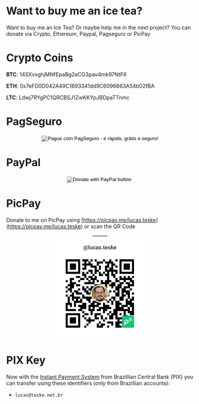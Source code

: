 Want to buy me an ice tea?
=========================

Want to buy me an Ice Tea? Or maybe help me in the next project? You can donate via Crypto, Ethereum, Paypal, Pagseguro or PicPay


Crypto Coins
============

**BTC**: 14SXvxghjMNfEpaBg2eCG3pav4mk97NtF6

**ETH**: 0x7eFD0D042A49C1693341dd9C6096663A54b02fBA

**LTC**: Ldwj7RYgPC1QRCBSJ1ZwKKYpJBDpaTTnmc

PagSeguro
=========

<center>
  <form action="https://pagseguro.uol.com.br/checkout/v2/donation.html" method="post">
    <input name="currency" type="hidden" value="BRL" />
    <input name="receiverEmail" type="hidden" value="lucas@teske.net.br" />
    <input name="iot" type="hidden" value="button" />
    <input alt="Pague com PagSeguro - é rápido, grátis e seguro!" name="submit" src="https://stc.pagseguro.uol.com.br/public/img/botoes/doacoes/120x53-doar.gif" type="image" />
  </form>
</center>

PayPal
======

<!-- Paypal -->
<center>
  <form action="https://www.paypal.com/cgi-bin/webscr" method="post" target="_top">
    <input type="hidden" name="cmd" value="_donations" />
    <input type="hidden" name="business" value="53C9DZEVRE6VA" />
    <input type="hidden" name="item_name" value="Ice Tea, New Projects and new Articles" />
    <input type="hidden" name="currency_code" value="BRL" />
    <input type="image" src="https://www.paypalobjects.com/en_US/i/btn/btn_donateCC_LG.gif" border="0" name="submit" title="PayPal - The safer, easier way to pay online!" alt="Donate with PayPal button" />
    <img alt="" border="0" src="https://www.paypal.com/en_BR/i/scr/pixel.gif" width="1" height="1" />
  </form>
</center>

PicPay
======

Donate to me on PicPay using [https://picpay.me/lucas.teske](https://picpay.me/lucas.teske) or scan the QR Code

<center>
  <img src="/assets/picpay.jpg" width="240"/>
</center>


PIX Key
=========

Now with the [Instant Payment System](https://www.bcb.gov.br/estabilidadefinanceira/pagamentosinstantaneos) from Brazillian Central Bank (PIX) you can transfer using these identifiers (only from Brazillian accounts):

* `lucas@teske.net.br`

